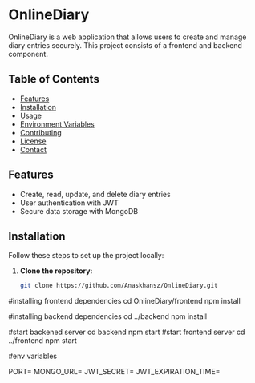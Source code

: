 # OnlineDiary

OnlineDiary is a web application that allows users to create and manage diary entries securely. This project consists of a frontend and backend component.

## Table of Contents

- [Features](#features)
- [Installation](#installation)
- [Usage](#usage)
- [Environment Variables](#environment-variables)
- [Contributing](#contributing)
- [License](#license)
- [Contact](#contact)

## Features

- Create, read, update, and delete diary entries
- User authentication with JWT
- Secure data storage with MongoDB

## Installation

Follow these steps to set up the project locally:

1. **Clone the repository:**
   ```bash
   git clone https://github.com/Anaskhansz/OnlineDiary.git
   ```

#installing frontend dependencies
cd OnlineDiary/frontend
npm install

#installing backend dependencies
cd ../backend
npm install

#start backened server
cd backend
npm start
#start frontend server
cd ../frontend
npm start

#env variables

PORT=
MONGO_URL=
JWT_SECRET=
JWT_EXPIRATION_TIME=
